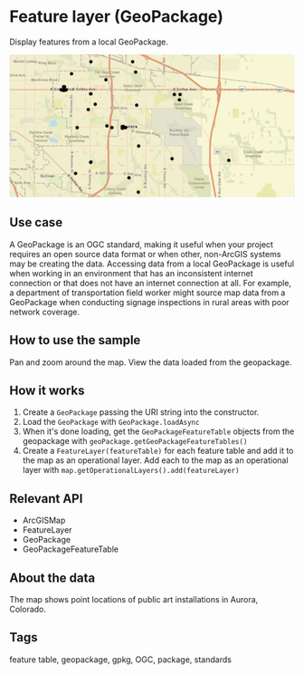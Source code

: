 # Feature layer (GeoPackage)

Display features from a local GeoPackage.

![](FeatureLayerGeoPackage.png)

## Use case

A GeoPackage is an OGC standard, making it useful when your project requires an open source data format or when other, non-ArcGIS systems may be creating the data. Accessing data from a local GeoPackage is useful when working in an environment that has an inconsistent internet connection or that does not have an internet connection at all. For example, a department of transportation field worker might source map data from a GeoPackage when conducting signage inspections in rural areas with poor network coverage.

## How to use the sample

Pan and zoom around the map. View the data loaded from the geopackage.

## How it works

1. Create a `GeoPackage` passing the URI string into the constructor.
2. Load the `GeoPackage` with `GeoPackage.loadAsync`
3. When it's done loading, get the `GeoPackageFeatureTable` objects from the geopackage with `geoPackage.getGeoPackageFeatureTables()`
4. Create a `FeatureLayer(featureTable)` for each feature table and add it to the map as an operational layer. Add each to the map as an operational layer with `map.getOperationalLayers().add(featureLayer)`

## Relevant API

* ArcGISMap
* FeatureLayer
* GeoPackage
* GeoPackageFeatureTable

## About the data

The map shows point locations of public art installations in Aurora, Colorado.

## Tags

feature table, geopackage, gpkg, OGC, package, standards